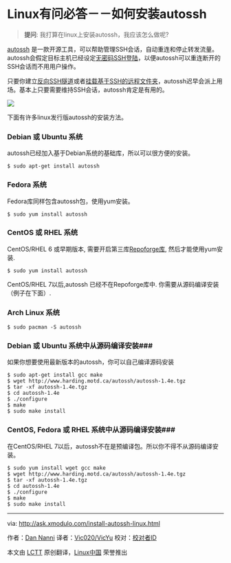Linux有问必答－－如何安装autossh
================================================================================
> **提问**: 我打算在linux上安装autossh，我应该怎么做呢? 

[autossh][1] 是一款开源工具，可以帮助管理SSH会话，自动重连和停止转发流量。autossh会假定目标主机已经设定[无密码SSH登陆][2]，以便autossh可以重连断开的SSH会话而不用用户操作。

只要你建立[反向SSH隧道][3]或者[挂载基于SSH的远程文件夹][4]，autossh迟早会派上用场。基本上只要需要维持SSH会话，autossh肯定是有用的。


![](https://farm8.staticflickr.com/7786/17150854870_63966e78bc_c.jpg)

下面有许多linux发行版autossh的安装方法。

### Debian 或 Ubuntu 系统 ###

autossh已经加入基于Debian系统的基础库，所以可以很方便的安装。

    $ sudo apt-get install autossh 

### Fedora 系统 ###

Fedora库同样包含autossh包，使用yum安装。

    $ sudo yum install autossh 

### CentOS 或 RHEL 系统 ###

CentOS/RHEL 6 或早期版本, 需要开启第三库[Repoforge库][5], 然后才能使用yum安装.

    $ sudo yum install autossh 

CentOS/RHEL 7以后,autossh 已经不在Repoforge库中. 你需要从源码编译安装（例子在下面）.


### Arch Linux 系统 ###

    $ sudo pacman -S autossh 

### Debian 或 Ubuntu 系统中从源码编译安装###

如果你想要使用最新版本的autossh，你可以自己编译源码安装

    $ sudo apt-get install gcc make
    $ wget http://www.harding.motd.ca/autossh/autossh-1.4e.tgz
    $ tar -xf autossh-1.4e.tgz
    $ cd autossh-1.4e
    $ ./configure
    $ make
    $ sudo make install 

### CentOS, Fedora 或 RHEL 系统中从源码编译安装###

在CentOS/RHEL 7以后，autossh不在是预编译包。所以你不得不从源码编译安装。

    $ sudo yum install wget gcc make
    $ wget http://www.harding.motd.ca/autossh/autossh-1.4e.tgz
    $ tar -xf autossh-1.4e.tgz
    $ cd autossh-1.4e
    $ ./configure
    $ make
    $ sudo make install 

--------------------------------------------------------------------------------

via: http://ask.xmodulo.com/install-autossh-linux.html

作者：[Dan Nanni][a]
译者：[Vic020/VicYu](http://vicyu.net)
校对：[校对者ID](https://github.com/校对者ID)

本文由 [LCTT](https://github.com/LCTT/TranslateProject) 原创翻译，[Linux中国](https://linux.cn/) 荣誉推出

[a]:http://ask.xmodulo.com/author/nanni
[1]:http://www.harding.motd.ca/autossh/
[2]:http://xmodulo.com/how-to-enable-ssh-login-without.html
[3]:http://xmodulo.com/access-linux-server-behind-nat-reverse-ssh-tunnel.html
[4]:http://xmodulo.com/how-to-mount-remote-directory-over-ssh-on-linux.html
[5]:http://xmodulo.com/how-to-set-up-rpmforge-repoforge-repository-on-centos.html
